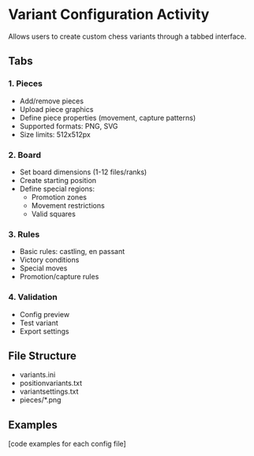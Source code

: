 # Variant Configuration Activity

Allows users to create custom chess variants through a tabbed interface.

## Tabs

### 1. Pieces
- Add/remove pieces
- Upload piece graphics
- Define piece properties (movement, capture patterns)
- Supported formats: PNG, SVG
- Size limits: 512x512px

### 2. Board
- Set board dimensions (1-12 files/ranks)
- Create starting position
- Define special regions:
    - Promotion zones
    - Movement restrictions
    - Valid squares

### 3. Rules
- Basic rules: castling, en passant
- Victory conditions
- Special moves
- Promotion/capture rules

### 4. Validation
- Config preview
- Test variant
- Export settings

## File Structure
- variants.ini
- positionvariants.txt
- variantsettings.txt
- pieces/*.png

## Examples
[code examples for each config file]